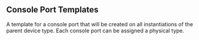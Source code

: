 ## Console Port Templates

A template for a console port that will be created on all instantiations of the parent device type. Each console port can be assigned a physical type.
